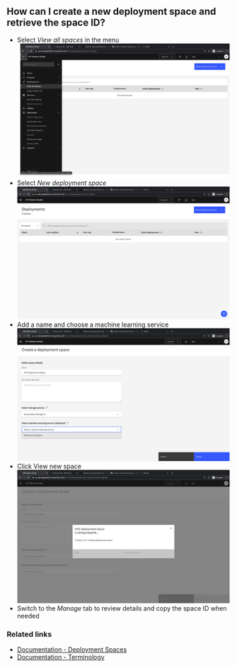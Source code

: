 ## How can I create a new deployment space and retrieve the space ID?

- Select _View all spaces_ in the menu
![](./screenshots/1.png)
- Select _New deployment space_
![](./screenshots/2.png)
- Add a name and choose a machine learning service
![](./screenshots/4.png)
- Click View new space
![](./screenshots/5.png)
- Switch to the _Manage_ tab to review details and copy the space ID when needed

### Related links
- [Documentation - Deployment Spaces](https://dataplatform.cloud.ibm.com/docs/content/wsj/analyze-data/ml-spaces_local.html)
- [Documentation - Terminology](https://dataplatform.cloud.ibm.com/docs/content/wsj/analyze-data/ml-terminology.html)
